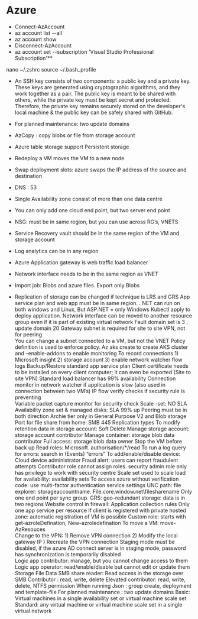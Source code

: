 # Azure

- Connect-AzAccount
- az account list --all
- az account show
- Disconnect-AzAccount
- az account set --subscription 'Visual Studio Professional Subscription'**	


nano ~/.zshrc
source ~/.bash_profile

- An SSH key consists of two components: a public key and a private key. These keys are generated using cryptographic algorithms, and they work together as a pair. 
The public key is meant to be shared with others, while the private key must be kept secret and protected. 
Therefore, the private key remains securely stored on the developer's local machine & the public key can be safely shared with GitHub.



- For planned maintenance: two update domains 
- AzCopy : copy blobs or file from storage account 
- Azure table storage support Persistent storage 
- Redeploy a VM moves the VM to a new node 
- Swap deployment slots: azure swaps the IP address of the source and destination 
- DNS : 53 
- Single Availability zone consist of more than one data centre 
- You can only add one cloud end point, but two server end point  
- NSG: must be in same region, but you can use across RG’s, VNETS
- Service Recovery vault should be in the same region of the VM and storage account 
- Log analytics can be in any region 
- Azure Application gateway is web traffic load balancer 
- Network interface needs to be in the same region as VNET
- Import job: Blobs and azure files. Export only Blobs 
- Replication of storage can be changed if technique is LRS and GRS
App service plan and web app must be in same region.
. NET can run on both windows and Linux,  But ASP.NET =  only Windows
Kubectl apply to deploy application.
Network interface can be moved to another resource group even if it is part of existing virtual network 
Fault domain set is 3 , update domain 20 
Gateway subnet is required for site to site VPN, not for peering  
You can change a subnet connected to a VM, but not the VNET 
Policy definition is used to enforce policy.
Az aks create to create AKS cluster and –enable-addons to enable monitoring 
To record connections 1) Microsoft insight 2) storage account 3) enable network watcher flow logs 
Backup/Restore standard app service plan 
Client certificate needs to be installed on every client computer; it can even be exported (Site to site VPN) 
Standard load balancer has 99% availability 
Connection monitor in network watcher if application is slow (also used in connection between two VM’s) 
IP flow verify checks if security rule is preventing  
Variable packet capture monitor for security check 
Scale -set: NO SLA 
Availability zone set & managed disks: SLA 99% up 
Peering must be in both direction 
Archie tier only in General Purpose V2 and Blob storage 
Port for file share from home: SMB 445
Replication types 
To modify retention data in storage account: Soft Delete 
Manage storage account: storage account contributor 
Manage container: storage blob data contributor 
Full access: storage blob data owner 
Stop the VM before back up 
Read roles: Microsoft. authorisation/*/read
To run a log query for errors: search in (Events) “errors”
To add/enable/disable device: Cloud device administrator 
Fraud alert: users can report fraudulent attempts 
Contributor role cannot assign roles.
security admin role only has privilege to work with security centre 
Scale set used to scale load for availability: availability   sets 
To access azure without verification code: use multi-factor authentication service settings 
UNC path: file explorer: storageaccountname. File.core.window.net\filesharename
Only one end point per sync group.
GRS: geo-redundant storage: data is in two regions 
Website control in firewall: Application collection rules 
Only one app service per resource 
If client is registered with private hosted zone: automatic registration of VM is possible 
Custom role: starts with get-azroleDefination, 
New-azroledefination 
To move a VM: move-AzResouces  
Change to the VPN: 1) Remove VPN connection 2) Modify the local gateway IP ) Recreate the VPN connection 
Staging mode must be disabled, if the azure AD connect server is in staging mode, password has synchronization is temporarily disabled  
Logic app contributor: manage, but you cannot change access to them
Logic app operator: read/enable/disable but cannot edit or update them   
Storage File Data SMB share reader: Read access in the storage over SMB
Contributor : read, write, delete 
Elevated contributor: read, write, delete, NTFS permission 
When running Json : group create, deployment and template-file 
For planned maintenance : two update domains 
Basic: Virtual machines in a single availability set or virtual machine scale set
Standard: any virtual machine or virtual machine scale set in a single virtual network

